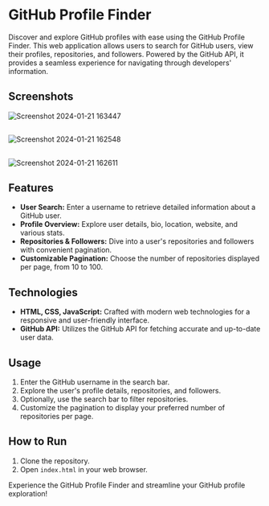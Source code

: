 # GitHub Profile Finder

Discover and explore GitHub profiles with ease using the GitHub Profile Finder. This web application allows users to search for GitHub users, view their profiles, repositories, and followers. Powered by the GitHub API, it provides a seamless experience for navigating through developers' information.
## Screenshots
![Screenshot 2024-01-21 163447](https://github.com/Luthin2003/Github-finder/assets/101446790/66834c0d-c2cd-40e0-ade7-404c3346409c)
##
![Screenshot 2024-01-21 162548](https://github.com/Luthin2003/Github-finder/assets/101446790/0027849a-0126-4f42-a5b0-7f5b89394014)
##
![Screenshot 2024-01-21 162611](https://github.com/Luthin2003/Github-finder/assets/101446790/97b5bdd4-a077-4ae8-a023-6ff2098e6dbe)

## Features
- **User Search:** Enter a username to retrieve detailed information about a GitHub user.
- **Profile Overview:** Explore user details, bio, location, website, and various stats.
- **Repositories & Followers:** Dive into a user's repositories and followers with convenient pagination.
- **Customizable Pagination:** Choose the number of repositories displayed per page, from 10 to 100.

## Technologies
- **HTML, CSS, JavaScript:** Crafted with modern web technologies for a responsive and user-friendly interface.
- **GitHub API:** Utilizes the GitHub API for fetching accurate and up-to-date user data.

## Usage
1. Enter the GitHub username in the search bar.
2. Explore the user's profile details, repositories, and followers.
3. Optionally, use the search bar to filter repositories.
4. Customize the pagination to display your preferred number of repositories per page.

## How to Run
1. Clone the repository.
2. Open `index.html` in your web browser.

Experience the GitHub Profile Finder and streamline your GitHub profile exploration!

